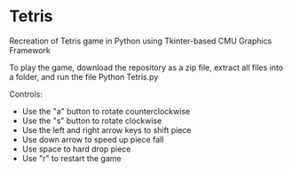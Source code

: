 # Tetris

Recreation of Tetris game in Python using Tkinter-based CMU Graphics Framework

To play the game, download the repository as a zip file, extract all files into a folder, and run the file Python Tetris.py

Controls:
- Use the "a" button to rotate counterclockwise
- Use the "s" button to rotate clockwise
- Use the left and right arrow keys to shift piece
- Use down arrow to speed up piece fall
- Use space to hard drop piece
- Use "r" to restart the game
